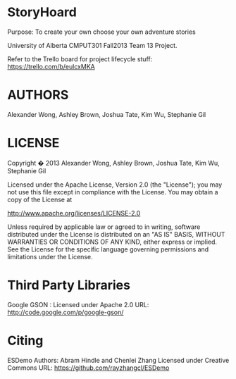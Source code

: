StoryHoard
==========

Purpose: To create your own choose your own adventure stories

University of Alberta CMPUT301 Fall2013 Team 13 Project.

Refer to the Trello board for project lifecycle stuff: 
https://trello.com/b/eulcxMKA

AUTHORS
=======

Alexander Wong, Ashley Brown, Joshua Tate, Kim Wu, Stephanie Gil


LICENSE
=======

Copyright � 2013 Alexander Wong, Ashley Brown, Joshua Tate, Kim Wu, Stephanie Gil

Licensed under the Apache License, Version 2.0 (the "License");
you may not use this file except in compliance with the License.
You may obtain a copy of the License at

   http://www.apache.org/licenses/LICENSE-2.0

Unless required by applicable law or agreed to in writing, software
distributed under the License is distributed on an "AS IS" BASIS,
WITHOUT WARRANTIES OR CONDITIONS OF ANY KIND, either express or implied.
See the License for the specific language governing permissions and
limitations under the License.


Third Party Libraries
=====================
Google GSON : Licensed under Apache 2.0
URL: http://code.google.com/p/google-gson/


Citing
======
ESDemo
Authors: Abram Hindle and Chenlei Zhang
Licensed under Creative Commons 
URL: https://github.com/rayzhangcl/ESDemo

